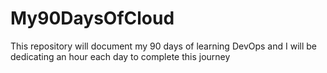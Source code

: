 # My90DaysOfCloud
This repository will document my 90 days of learning DevOps and I will be dedicating an hour each day to complete this journey
